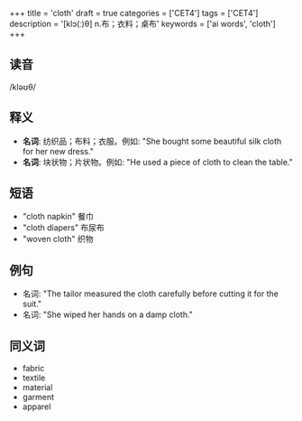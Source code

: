 +++
title = 'cloth'
draft = true
categories = ['CET4']
tags = ['CET4']
description = '[klɔ(ː)θ] n.布；衣料；桌布'
keywords = ['ai words', 'cloth']
+++

## 读音
/kləʊθ/

## 释义
- **名词**: 纺织品；布料；衣服。例如: "She bought some beautiful silk cloth for her new dress."
- **名词**: 块状物；片状物。例如: "He used a piece of cloth to clean the table."

## 短语
- "cloth napkin" 餐巾
- "cloth diapers" 布尿布
- "woven cloth" 织物

## 例句
- 名词: "The tailor measured the cloth carefully before cutting it for the suit."
- 名词: "She wiped her hands on a damp cloth."

## 同义词
- fabric
- textile
- material
- garment
- apparel
